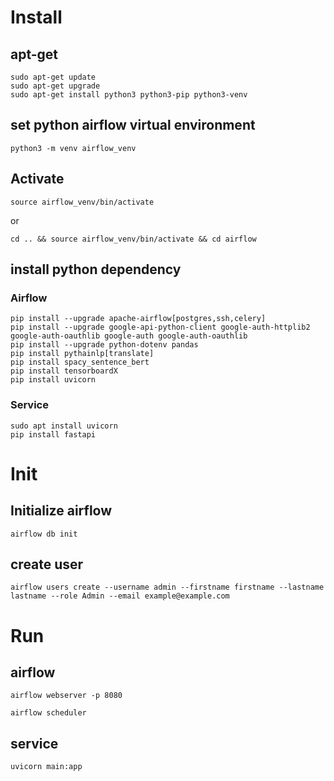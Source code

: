 
# Install
## apt-get
```
sudo apt-get update
sudo apt-get upgrade
sudo apt-get install python3 python3-pip python3-venv
```
## set python airflow virtual environment 
```
python3 -m venv airflow_venv
```
## Activate
```
source airflow_venv/bin/activate
```
or
```
cd .. && source airflow_venv/bin/activate && cd airflow
```
## install python dependency
### Airflow
```
pip install --upgrade apache-airflow[postgres,ssh,celery]
pip install --upgrade google-api-python-client google-auth-httplib2 google-auth-oauthlib google-auth google-auth-oauthlib
pip install --upgrade python-dotenv pandas
pip install pythainlp[translate]
pip install spacy_sentence_bert
pip install tensorboardX
pip install uvicorn
```
### Service
```
sudo apt install uvicorn 
pip install fastapi
```

# Init
## Initialize airflow
```
airflow db init
```
## create user
```
airflow users create --username admin --firstname firstname --lastname lastname --role Admin --email example@example.com
```

# Run
## airflow
```
airflow webserver -p 8080
```

```
airflow scheduler
```
## service
```
uvicorn main:app 
```

